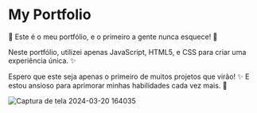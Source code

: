 # My Portfolio

🚀 Este é o meu portfólio, e o primeiro a gente nunca esquece! 🎉

Neste portfólio, utilizei apenas JavaScript, HTML5, e CSS para criar uma experiência única. ✨

Espero que este seja apenas o primeiro de muitos projetos que virão! ✨ E estou ansioso para aprimorar minhas habilidades cada vez mais. 💪


![Captura de tela 2024-03-20 164035](https://github.com/thiago-sh01/my-portfolio/assets/129800028/95d35fe0-4673-40f7-a567-53cc08a81d32)
